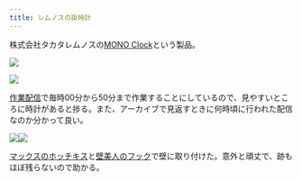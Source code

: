 ```yaml
---
title: レムノスの掛時計
---
```

株式会社タカタレムノスの[MONO Clock](https://www.amazon.co.jp/dp/B004UIT8BK)という製品。

![](https://lh5.googleusercontent.com/9SF_Z5DYQeaTjqxkaGfG7L0nCZLNAAXfoqYYTRWHNt73f_UwOwKalKULA-mcDfB1XTWTuZnDVau2KQwZke1EqC32P5jVSgi-Fp5vajWl42N9oeDpIafNtsUDjqPTkF3Xof7NjVeeymLPNoSq2w)

![](https://lh6.googleusercontent.com/J2hBQu7h1O3x4PMOhTnvDDEUI4_-lntWQMZujsxmjyN-6TBob-lyWPGSD4sFBGt3ywji861qaoCO3sOMiwrIRYw6VMKsd1WgxIMUFJ9vdNNAbpXScaugUquGVERnTa4Qq6N3ZAjiwtAU3drJxQ)

[作業配信](https://www.youtube.com/channel/UC5s-KpSDGzxWPWNv94PnJHw)で毎時00分から50分まで作業することにしているので、見やすいところに時計があると捗る。また、アーカイブで見返すときに何時頃に行われた配信なのか分かって良い。

![](https://lh5.googleusercontent.com/ulCwlkkqMLJ3K7MlDTbxasRTh8QrLxqQSCNzxBbY-tTv2OZ9XEAc55wMeUrqKjidoD-XJkRIMSe8ZKNm_FkD257VFtqyx43zgWqq547G_YfYj2I4RM1HhNg1y9UBG8s1fWyesZLYJjuFSbe-0Q)![](https://lh6.googleusercontent.com/gmn0DL7qPsHrTCtYiZpfnQ1taJb67B3RsZF_OTkbc2IEiAzCda14_BaQz3djP_IpKhWvu_b6mfs1k7XkfNNAqSpWX1oPPyPPOjtGHnTBVtfmA-frWkoit9Lk6f67tWIdga1mAnu0_OFkVl0lbw)

[マックスのホッチキス](https://www.amazon.co.jp/dp/B000O9WRWG)と[壁美人のフック](https://www.amazon.co.jp/dp/B00CU78TDG)で壁に取り付けた。意外と頑丈で、跡もほぼ残らないので助かる。
